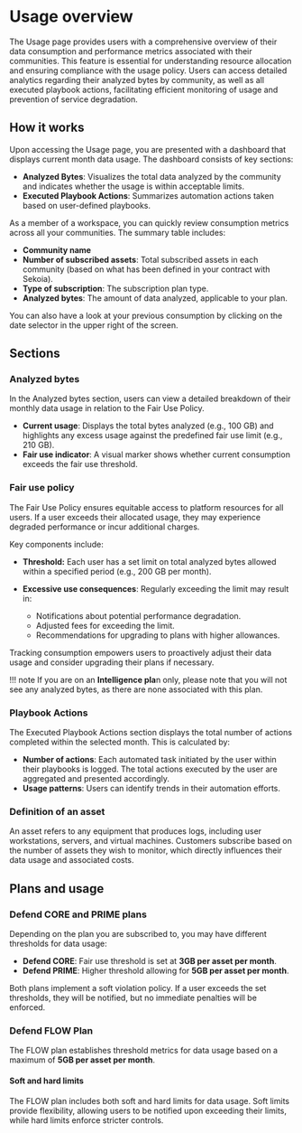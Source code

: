 # Usage overview

The Usage page provides users with a comprehensive overview of their data consumption and performance metrics associated with their communities. This feature is essential for understanding resource allocation and ensuring compliance with the usage policy. Users can access detailed analytics regarding their analyzed bytes by community, as well as all executed playbook actions, facilitating efficient monitoring of usage and prevention of service degradation.

## How it works

Upon accessing the Usage page, you are presented with a dashboard that displays current month data usage. The dashboard consists of key sections:

- **Analyzed Bytes**: Visualizes the total data analyzed by the community and indicates whether the usage is within acceptable limits.
- **Executed Playbook Actions**: Summarizes automation actions taken based on user-defined playbooks. 

As a member of a workspace, you can quickly review consumption metrics across all your communities. The summary table includes:

- **Community name**
- **Number of subscribed assets**: Total subscribed assets in each community (based on what has been defined in your contract with Sekoia). 
- **Type of subscription**: The subscription plan type.
- **Analyzed bytes**: The amount of data analyzed, applicable to your plan.

You can also have a look at your previous consumption by clicking on the date selector in the upper right of the screen. 

## Sections

### Analyzed bytes

In the Analyzed bytes section, users can view a detailed breakdown of their monthly data usage in relation to the Fair Use Policy.

- **Current usage**: Displays the total bytes analyzed (e.g., 100 GB) and highlights any excess usage against the predefined fair use limit (e.g., 210 GB).
- **Fair use indicator**: A visual marker shows whether current consumption exceeds the fair use threshold.

### Fair use policy

The Fair Use Policy ensures equitable access to platform resources for all users. If a user exceeds their allocated usage, they may experience degraded performance or incur additional charges. 

Key components include:

- **Threshold:** Each user has a set limit on total analyzed bytes allowed within a specified period (e.g., 200 GB per month).
- **Excessive use consequences**: Regularly exceeding the limit may result in:
  
  - Notifications about potential performance degradation.
  - Adjusted fees for exceeding the limit.
  - Recommendations for upgrading to plans with higher allowances.

Tracking consumption empowers users to proactively adjust their data usage and consider upgrading their plans if necessary.

!!! note
    If you are on an **Intelligence pla**n only, please note that you will not see any analyzed bytes, as there are none associated with this plan.

### Playbook Actions

The Executed Playbook Actions section displays the total number of actions completed within the selected month. This is calculated by:

- **Number of actions**: Each automated task initiated by the user within their playbooks is logged. The total actions executed by the user are aggregated and presented accordingly.
- **Usage patterns**: Users can identify trends in their automation efforts. 

### Definition of an asset

An asset refers to any equipment that produces logs, including user workstations, servers, and virtual machines. Customers subscribe based on the number of assets they wish to monitor, which directly influences their data usage and associated costs.

## Plans and usage

### Defend CORE and PRIME plans

Depending on the plan you are subscribed to, you may have different thresholds for data usage:

- **Defend CORE**: Fair use threshold is set at **3GB per asset per month**.
- **Defend PRIME**: Higher threshold allowing for **5GB per asset per month**.

Both plans implement a soft violation policy. If a user exceeds the set thresholds, they will be notified, but no immediate penalties will be enforced.

### Defend FLOW Plan

The FLOW plan establishes threshold metrics for data usage based on a maximum of **5GB per asset per month**. 

#### Soft and hard limits
The FLOW plan includes both soft and hard limits for data usage. Soft limits provide flexibility, allowing users to be notified upon exceeding their limits, while hard limits enforce stricter controls.
